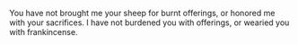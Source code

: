 You have not brought me your sheep for burnt offerings, or honored me with your sacrifices. I have not burdened you with offerings, or wearied you with frankincense.

